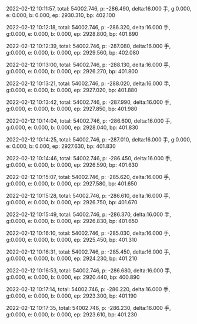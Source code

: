 2022-02-12 10:11:57, total: 54002.746, p: -286.490, delta:16.000 手, g:0.000, e: 0.000, b: 0.000, ep: 2930.310, bp: 402.100

2022-02-12 10:12:18, total: 54002.746, p: -286.320, delta:16.000 手, g:0.000, e: 0.000, b: 0.000, ep: 2928.800, bp: 401.890

2022-02-12 10:12:39, total: 54002.746, p: -287.080, delta:16.000 手, g:0.000, e: 0.000, b: 0.000, ep: 2929.560, bp: 402.080

2022-02-12 10:13:00, total: 54002.746, p: -288.130, delta:16.000 手, g:0.000, e: 0.000, b: 0.000, ep: 2926.270, bp: 401.800

2022-02-12 10:13:21, total: 54002.746, p: -288.020, delta:16.000 手, g:0.000, e: 0.000, b: 0.000, ep: 2927.020, bp: 401.880

2022-02-12 10:13:42, total: 54002.746, p: -287.990, delta:16.000 手, g:0.000, e: 0.000, b: 0.000, ep: 2927.850, bp: 401.980

2022-02-12 10:14:04, total: 54002.746, p: -286.600, delta:16.000 手, g:0.000, e: 0.000, b: 0.000, ep: 2928.040, bp: 401.830

2022-02-12 10:14:25, total: 54002.746, p: -287.010, delta:16.000 手, g:0.000, e: 0.000, b: 0.000, ep: 2927.630, bp: 401.830

2022-02-12 10:14:46, total: 54002.746, p: -286.450, delta:16.000 手, g:0.000, e: 0.000, b: 0.000, ep: 2926.590, bp: 401.630

2022-02-12 10:15:07, total: 54002.746, p: -285.620, delta:16.000 手, g:0.000, e: 0.000, b: 0.000, ep: 2927.580, bp: 401.650

2022-02-12 10:15:28, total: 54002.746, p: -286.610, delta:16.000 手, g:0.000, e: 0.000, b: 0.000, ep: 2926.750, bp: 401.670

2022-02-12 10:15:49, total: 54002.746, p: -286.370, delta:16.000 手, g:0.000, e: 0.000, b: 0.000, ep: 2926.830, bp: 401.650

2022-02-12 10:16:10, total: 54002.746, p: -285.030, delta:16.000 手, g:0.000, e: 0.000, b: 0.000, ep: 2925.450, bp: 401.310

2022-02-12 10:16:31, total: 54002.746, p: -285.450, delta:16.000 手, g:0.000, e: 0.000, b: 0.000, ep: 2924.230, bp: 401.210

2022-02-12 10:16:53, total: 54002.746, p: -286.680, delta:16.000 手, g:0.000, e: 0.000, b: 0.000, ep: 2920.440, bp: 400.890

2022-02-12 10:17:14, total: 54002.746, p: -286.220, delta:16.000 手, g:0.000, e: 0.000, b: 0.000, ep: 2923.300, bp: 401.190

2022-02-12 10:17:35, total: 54002.746, p: -286.230, delta:16.000 手, g:0.000, e: 0.000, b: 0.000, ep: 2923.610, bp: 401.230